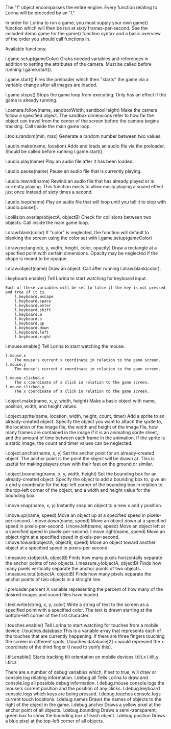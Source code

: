 The "l" object encompasses the entire engine.  Every function relating to Lorina will be preceded by an "l."

In order for Lorina to run a game, you must supply your own game() function which will then be run at sixty frames-per-second.  See the included demo game for the game() function syntax and a basic overview of the order you should call functions in.

Available functions:

l.game.setup(gameColor)
	Grabs needed variables and references in addition to setting the attributes of the camera.  Must be called before running l.game.start().

l.game.start()
	Fires the preloader which then "starts" the game via a variable change after all images are loaded.

l.game.stops()
	Stops the game loop from executing.  Only has an effect if the game is already running.

l.camera.follow(name, sandboxWidth, sandboxHeight)
	Make the camera follow a specified object.  The sandbox dimensions refer to how far the object can travel from the center of the screen before the camera begins tracking.  Call inside the main game loop.

l.tools.random(min, max)
	Generate a random number between two values.

l.audio.make(name, location)
	Adds and loads an audio file via the preloader.  Should be called before running l.game.start().

l.audio.play(name)
	Play an audio file after it has been loaded.

l.audio.pause(name)
	Pause an audio file that is currently playing.
	
l.audio.rewind(name)
	Rewind an audio file that has already played or is currently playing.  This function exists to allow easily playing a sound effect just once instead of sixty times a second.

l.audio.loop(name)
	Play an audio file that will loop until you tell it to stop with l.audio.pause().

l.collision.overlap(objectA, objectB)
	Check for collisions between two objects.  Call inside the main game loop.

l.draw.blank(color)
	If "color" is neglected, the function will default to blanking the screen using the color set with l.game.setup(gameColor)

l.draw.rectangle(x, y, width, height, color, opacity)
	Draw a rectangle at a specified point with certain dimensions.  Opacity may be neglected if the shape is meant to be opaque.

l.draw.object(name)
	Draw an object.  Call after running l.draw.blank(color).

l.keyboard.enable()
	Tell Lorina to start watching for keyboard input.

	Each of these variables will be set to false if the key is not pressed and true if it is.
		l.keyboard.escape
		l.keyboard.space
		l.keyboard.enter
		l.keyboard.shift
		l.keyboard.a
		l.keyboard.s
		l.keyboard.up
		l.keyboard.down
		l.keyboard.left
		l.keyboard.right

l.mouse.enable()
	Tell Lorina to start watching the mouse.

	l.mouse.x
		The mouse's current x coordinate in relation to the game screen.
	l.mouse.y
		The mouse's current x coordinate in relation to the game screen.

	l.mouse.clicked.x
		The x coordinate of a click in relation to the game screen.
	l.mouse.clicked.y
		The x coordinate of a click in relation to the game screen.

l.object.make(name, x, y, width, height)
	Make a basic object with name, position, width, and height values.

l.object.sprite(name, location, width, height, count, timer)
	Add a sprite to an already-created object.  Specify the object you want to attach the sprite to, the location of the image file, the width and height of the image file, how many frames are contained in the image if it is an animating sprite sheet, and the amount of time between each frame in the animation.  If the sprite is a static image, the count and timer values can be neglected.

l.object.anchor(name, x, y)
	Set the anchor point for an already-created object.  The anchor point is the point the object will be drawn at.  This is useful for making players draw with their feet on the ground or similar.

l.object.bounding(name, x, y, width, height)
	Set the bounding box for an already-created object.  Specify the object to add a bounding box to, give an x and y coordinate for the top-left corner of the bounding box in relation to the top-left corner of the object, and a width and height value for the bounding box.

l.move.snap(name, x, y)
	Instantly snap an object to a new x and y position.

l.move.up(name, speed)
	Move an object up at a specified speed in pixels-per-second.
l.move.down(name, speed)
	Move an object down at a specified speed in pixels-per-second.
l.move.left(name, speed)
	Move an object left at a specified speed in pixels-per-second.
l.move.right(name, speed)
	Move an object right at a specified speed in pixels-per-second.
l.move.toward(objectA, objectB, speed)
	Move an object toward another object at a specified speed in pixels-per-second.

l.measure.x(objectA, objectB)
	Finds how many pixels horizontally separate the anchor points of two objects.
l.measure.y(objectA, objectB)
	Finds how many pixels vertically separate the anchor points of two objects.
l.measure.total(objectA, objectB)
	Finds how many pixels separate the anchor points of two objects in a straight line.

l.preloader.percent
	A variable representing the percent of how many of the desired images and sound files have loaded.

l.text.write(string, x, y, color)
	Write a string of text to the screen as a specified point with a specified color.  The text is drawn starting at the bottom-left corner of the first character.

l.touches.enable()
	Tell Lorina to start watching for touches from a mobile device.
l.touches.database
	This is a variable array that represents each of the touches that are currently happening.  If there are three fingers touching the screen in different spots, l.touches.database[2].x would represent the x coordinate of the third finger (I need to verify this).

l.tilt.enable()
	Starts tracking tilt orientation on mobile devices
	l.tilt.x
	l.tilt.y
	l.tilt.z

There are a number of debug variables which, if set to true, will draw or console.log relating information.
	l.debug.all
		Tells Lorina to draw and console.log all possible debug information.
	l.debug.mouse
		console.logs the mouse's current position and the position of any clicks.
	l.debug.keyboard
		console.logs which keys are being pressed.
	l.debug.touches
		console.logs current touch locations.
	l.debug.names
		Draws the names of objects to the right of the object in the game.
	l.debug.anchor
		Draws a yellow pixel at the anchor point of all objects.
	l.debug.bounding
		Draws a semi-transparent, green box to show the bounding box of each object.
	l.debug.position
		Draws a blue pixel at the top-left corner of all objects.